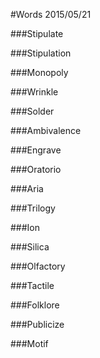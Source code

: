 #Words 2015/05/21

###Stipulate

###Stipulation

###Monopoly

###Wrinkle

###Solder

###Ambivalence

###Engrave

###Oratorio

###Aria

###Trilogy

###Ion

###Silica

###Olfactory

###Tactile

###Folklore

###Publicize

###Motif